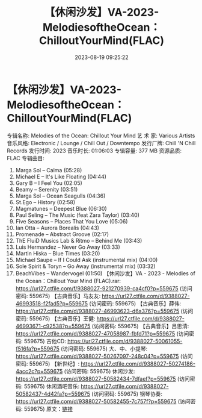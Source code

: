 ﻿---
title: 【休闲沙发】VA-2023-MelodiesoftheOcean：ChilloutYourMind(FLAC)
date: 2023-08-19 09:25:22
categories: 古典音乐、新世纪、纯音雅乐
tags: 纯音雅乐
---
# 【休闲沙发】VA-2023-MelodiesoftheOcean：ChilloutYourMind(FLAC)

专辑名称: Melodies of the Ocean: Chillout
Your Mind
艺 术 家: Various Artists
音乐风格: Electronic / Lounge / Chill Out / Downtempo
发行厂牌: Chill 'N Chill Records
发行时间: 2023
音乐时长: 01:06:03
专辑容量: 377 MB
资源品质: FLAC
专辑曲目:
1. Marga Sol – Calma (05:28)
2. Michael E – It's Like Floating (04:44)
3. Gary B – I Feel You (02:05)
4. Beamy – Serenity (03:51)
5. Marga Sol – Ocean Seagulls (04:36)
6. St.Ego – History (02:58)
7. Magmatunes – Deepest Blue (06:30)
8. Paul Seling – The Music (feat Zara Taylor) (03:40)
9. Five Seasons – Places That You Love (05:06)
10. Ian Otta – Aurora Borealis (04:43)
11. Promenade – Abstract Groove (02:17)
12. ThE FluiD Musics Lab & Ritmo – Behind Me (03:43)
13. Luis Hermandez – Never Go Away (03:33)
14. Martin Hiska – Blue Times (03:20)
15. Michael Saupe – If I Could Ask (instrumental mix)
(04:00)
16. Sole Spirit & Toryn – Go Away (instrumental mix)
(03:32)
17. BeachVibes – Wandervogel (01:50)
【休闲沙发】VA - 2023 - Melodies of the Ocean：Chillout Your Mind
(FLAC).rar: https://url27.ctfile.com/f/9388027-921270939-ca4cf0?p=559675
(访问密码: 559675)
【古典音乐】马友友: https://url27.ctfile.com/d/9388027-46993518-f2fad5?p=559675
(访问密码: 559675)
【古典音乐】薛伟: https://url27.ctfile.com/d/9388027-46993623-d6a376?p=559675
(访问密码: 559675)
【古典音乐】王健: https://url27.ctfile.com/d/9388027-46993671-c92538?p=559675
(访问密码: 559675)
【古典音乐】吕思清: https://url27.ctfile.com/d/9388027-47058987-fbfd71?p=559675
(访问密码: 559675)
吉他CD: https://url27.ctfile.com/d/9388027-50061055-f516fa?p=559675
(访问密码: 559675)
大、中、小提琴: https://url27.ctfile.com/d/9388027-50267097-248c04?p=559675
(访问密码: 559675)
【新世纪】: https://url27.ctfile.com/d/9388027-50274186-4acc2c?p=559675
(访问密码: 559675)
休闲沙发: https://url27.ctfile.com/d/9388027-50582434-7dfaef?p=559675
(访问密码: 559675)
休闲酒吧音乐: https://url27.ctfile.com/d/9388027-50582437-4d42fa?p=559675
(访问密码: 559675)
钢琴协奏: https://url27.ctfile.com/d/9388027-50582455-7c757f?p=559675
(访问密码: 559675)
原文：[链接](https://blog.sina.com.cn/s/blog_1647c7e760103136k.html)